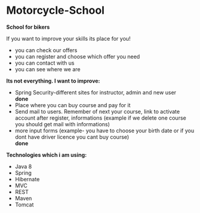 # Motorcycle-School

<b>School for bikers</b> <br>

If you want to improve your skills its place for you! <br>
<ul>
<li>you can check our offers <br></li>
<li>you can register and choose which offer you need <br></li>
<li>you can contact with us <br></li>
<li>you can see where we are</li>
</ul>
<b>Its not everything. I want to improve:</b>
<ul>
<li>Spring Security-different sites for instructor, admin and new user <br></li> <b>done</b>
<li>Place where you can buy course and pay for it <br></li>
<li>Send mail to users. Remember of next your course, link to activate account after register, informations (example if we delete one course you should get mail with informations) <br></li>
<li>more input forms (example- you have to choose your birth date or if you dont have driver licence you cant buy course) <br></li><b>done</b>
</ul>

<b>Technologies which i am using: <br></b>
<ul>
<li>Java 8 <br></li>
<li>Spring <br></li>
<li>Hibernate <br></li>
<li>MVC <br></li>
<li>REST <br></li>
<li>Maven</li>
<li>Tomcat</li>
  
  </ul>
